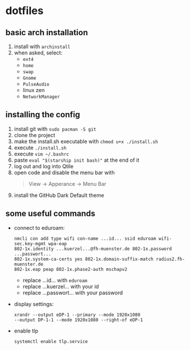 
# dotfiles

## basic arch installation
1. install with `archinstall`
2. when asked, select:
    - `ext4`
    - `home`
    - `swap`
    - `Gnome`
    - `PulseAudio`
    - linux zen
    - `NetworkManager`

## installing the config
1. install git with `sudo pacman -S git`
2. clone the project
3. make the install.sh executable with `chmod u+x ./install.sh`
4. execute `./install.sh`
5. execute `vim ~/.bashrc`
6. paste `eval "$(starship init bash)"` at the end of it
7. log out and log into Qtile
8. open code and disable the menu bar with
    > View -> Apperance -> Menu Bar
9. install the GitHub Dark Default theme

## some useful commands
- connect to eduroam:
    ```
    nmcli con add type wifi con-name ...id... ssid eduroam wifi-sec.key-mgmt wpa-eap
    802-1x.identity ...kuerzel...@fh-muenster.de 802-1x.password ...passwort...
    802-1x.system-ca-certs yes 802-1x.domain-suffix-match radius2.fh-muenster.de
    802-1x.eap peap 802-1x.phase2-auth mschapv2
    ```
    - replace ...id... with `eduroam`
    - replace ...kuerzel... with your id
    - replace ...passwort... with your password
    
- display settings:
    ```
    xrandr --output eDP-1 --primary --mode 1920x1080
    --output DP-1-1 --mode 1920x1080 --right-of eDP-1
    ```

- enable tlp
    ```
    systemctl enable tlp.service
    ```

